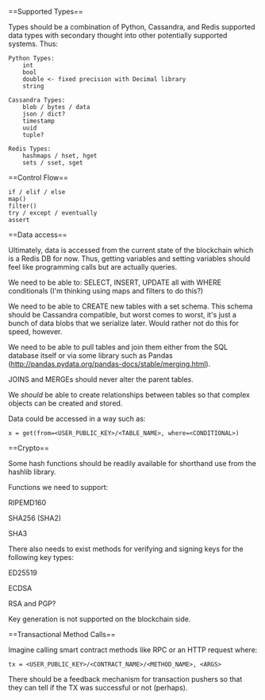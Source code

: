 ==Supported Types==

Types should be a combination of Python, Cassandra, and Redis supported data types with secondary thought into other
potentially supported systems. Thus:

    Python Types:
        int
        bool
        double <- fixed precision with Decimal library
        string

    Cassandra Types:
        blob / bytes / data
        json / dict?
        timestamp
        uuid
        tuple?

    Redis Types:
        hashmaps / hset, hget
        sets / sset, sget

==Control Flow==

    if / elif / else
    map()
    filter()
    try / except / eventually
    assert

==Data access==

Ultimately, data is accessed from the current state of the blockchain which is a Redis DB for now. Thus, getting variables and setting variables should feel like programming calls but are actually queries.

We need to be able to: SELECT, INSERT, UPDATE all with WHERE conditionals (I'm thinking using maps and filters to do this?)

We need to be able to CREATE new tables with a set schema. This schema should be Cassandra compatible, but worst comes to worst, it's just a bunch of data blobs that we serialize later. Would rather not do this for speed, however.

We need to be able to pull tables and join them either from the SQL database itself or via some library such as Pandas (http://pandas.pydata.org/pandas-docs/stable/merging.html).

JOINS and MERGEs should never alter the parent tables.

We *should* be able to create relationships between tables so that complex objects can be created and stored.

Data could be accessed in a way such as:

```
x = get(from=<USER_PUBLIC_KEY>/<TABLE_NAME>, where=<CONDITIONAL>)
```

==Crypto==

Some hash functions should be readily available for shorthand use from the hashlib library.

Functions we need to support:

RIPEMD160

SHA256 (SHA2)

SHA3

There also needs to exist methods for verifying and signing keys for the following key types:

ED25519

ECDSA

RSA and PGP?

Key generation is not supported on the blockchain side.

==Transactional Method Calls==

Imagine calling smart contract methods like RPC or an HTTP request where:

```
tx = <USER_PUBLIC_KEY>/<CONTRACT_NAME>/<METHOD_NAME>, <ARGS>
```
There should be a feedback mechanism for transaction pushers so that they can tell if the TX was successful or not (perhaps).
